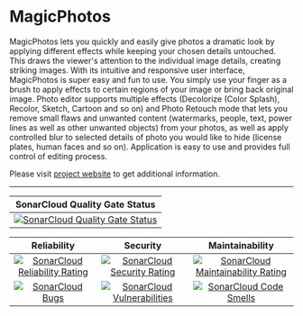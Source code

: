 # MagicPhotos

MagicPhotos  lets  you  quickly  and  easily give photos a dramatic look by
applying  different  effects  while  keeping your chosen details untouched.
This draws the viewer's attention to the individual image details, creating
striking   images.  With  its  intuitive  and  responsive  user  interface,
MagicPhotos  is  super easy and fun to use. You simply use your finger as a
brush  to  apply  effects  to  certain  regions of your image or bring back
original  image.  Photo editor supports multiple effects (Decolorize (Color
Splash),  Recolor,  Sketch,  Cartoon and so on) and Photo Retouch mode that
lets you remove small flaws and unwanted content (watermarks, people, text,
power lines as well as other unwanted objects) from your photos, as well as
apply  controlled  blur to selected details of photo you would like to hide
(license  plates,  human  faces  and so on). Application is easy to use and
provides full control of editing process.

Please  visit [project website](https://magicphotos.sourceforge.io/) to get
additional information.

---

| SonarCloud Quality Gate Status |
| :---: |
| [![SonarCloud Quality Gate Status](https://sonarcloud.io/api/project_badges/measure?project=oleg-derevenetz%3Amagicphotos-android&metric=alert_status)](https://sonarcloud.io/dashboard?id=oleg-derevenetz%3Amagicphotos-android) |

| Reliability | Security | Maintainability |
| :---: | :---: | :---: |
| [![SonarCloud Reliability Rating](https://sonarcloud.io/api/project_badges/measure?project=oleg-derevenetz%3Amagicphotos-android&metric=reliability_rating)](https://sonarcloud.io/dashboard?id=oleg-derevenetz%3Amagicphotos-android) | [![SonarCloud Security Rating](https://sonarcloud.io/api/project_badges/measure?project=oleg-derevenetz%3Amagicphotos-android&metric=security_rating)](https://sonarcloud.io/dashboard?id=oleg-derevenetz%3Amagicphotos-android) | [![SonarCloud Maintainability Rating](https://sonarcloud.io/api/project_badges/measure?project=oleg-derevenetz%3Amagicphotos-android&metric=sqale_rating)](https://sonarcloud.io/dashboard?id=oleg-derevenetz%3Amagicphotos-android) |
| [![SonarCloud Bugs](https://sonarcloud.io/api/project_badges/measure?project=oleg-derevenetz%3Amagicphotos-android&metric=bugs)](https://sonarcloud.io/dashboard?id=oleg-derevenetz%3Amagicphotos-android) | [![SonarCloud Vulnerabilities](https://sonarcloud.io/api/project_badges/measure?project=oleg-derevenetz%3Amagicphotos-android&metric=vulnerabilities)](https://sonarcloud.io/dashboard?id=oleg-derevenetz%3Amagicphotos-android) | [![SonarCloud Code Smells](https://sonarcloud.io/api/project_badges/measure?project=oleg-derevenetz%3Amagicphotos-android&metric=code_smells)](https://sonarcloud.io/dashboard?id=oleg-derevenetz%3Amagicphotos-android) |
